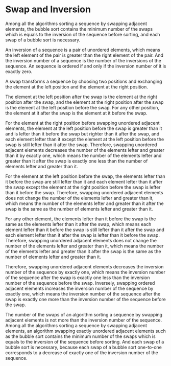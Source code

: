 # Swap and Inversion

Among all the algorithms sorting a sequence by swapping adjacent elements, the bubble sort contains the minimum number of the swaps which is equals to the inversion of the sequence before sorting, and each swap of a bubble sort is necessary.

An inversion of a sequence is a pair of unordered elements, which means the left element of the pair is greater than the right element of the pair. And the inversion number of a sequence is the number of the inversions of the sequence. An sequence is ordered if and only if the inversion number of it is exactly zero.

A swap transforms a sequence by choosing two positions and exchanging the element at the left position and the element at the right position.

The element at the left position after the swap is the element at the right position after the swap, and the element at the right position after the swap is the element at the left position before the swap. For any other position, the element at it after the swap is the element at it before the swap.

For the element at the right position before swapping unordered adjacent elements, the element at the left position before the swap is greater than it and is lefter than it before the swap but righter than it after the swap, and each element lefter than it except the element at the left position before the swap is still lefter than it after the swap. Therefore, swapping unordered adjacent elements decreases the number of the elements lefter and greater than it by exactly one, which means the number of the elements lefter and greater than it after the swap is exactly one less than the number of elements lefter and greater than it.

For the element at the left position before the swap, the elements lefter than it before the swap are still lefter than it and each element lefter than it after the swap except the element at the right position before the swap is lefter than it before the swap. Therefore, swapping unordered adjacent elements does not change the number of the elements lefter and greater than it, which means the number of the elements lefter and greater than it after the swap is the same as the number of elements lefter and greater than it.

For any other element, the elements lefter than it before the swap is the same as the elements lefter than it after the swap, which means each element lefter than it before the swap is still lefter than it after the swap and each element lefter than it after the swap is lefter than it before the swap. Therefore, swapping unordered adjacent elements does not change the number of the elements lefter and greater than it, which means the number of the elements lefter and greater than it after the swap is the same as the number of elements lefter and greater than it.

Therefore, swapping unordered adjacent elements decreases the inversion number of the sequence by exactly one, which means the inversion number of the sequence after the swap is exactly one less than the inversion number of the sequence before the swap. Inversely, swapping ordered adjacent elements increases the inversion number of the sequence by exactly one, which means the inversion number of the sequence after the swap is exactly one more than the inversion number of the sequence before the swap.

The number of the swaps of an algorithm sorting a sequence by swapping adjacent elements is not more than the inversion number of the sequence. Among all the algorithms sorting a sequence by swapping adjacent elements, an algorithm swapping exactly unordered adjacent elements such as the bubble sort contains the minimum number of the swaps which is equals to the inversion of the sequence before sorting. And each swap of a bubble sort is necessary, because each swap of a bubble sort one-to-one corresponds to a decrease of exactly one of the inversion number of the sequence.